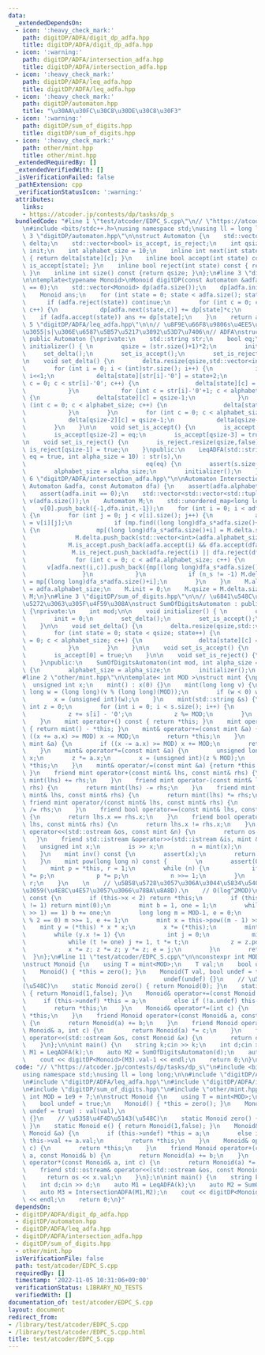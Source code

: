 ```yaml
---
data:
  _extendedDependsOn:
  - icon: ':heavy_check_mark:'
    path: digitDP/ADFA/digit_dp_adfa.hpp
    title: digitDP/ADFA/digit_dp_adfa.hpp
  - icon: ':warning:'
    path: digitDP/ADFA/intersection_adfa.hpp
    title: digitDP/ADFA/intersection_adfa.hpp
  - icon: ':heavy_check_mark:'
    path: digitDP/ADFA/leq_adfa.hpp
    title: digitDP/ADFA/leq_adfa.hpp
  - icon: ':heavy_check_mark:'
    path: digitDP/automaton.hpp
    title: "\u30AA\u30FC\u30C8\u30DE\u30C8\u30F3"
  - icon: ':warning:'
    path: digitDP/sum_of_digits.hpp
    title: digitDP/sum_of_digits.hpp
  - icon: ':heavy_check_mark:'
    path: other/mint.hpp
    title: other/mint.hpp
  _extendedRequiredBy: []
  _extendedVerifiedWith: []
  _isVerificationFailed: false
  _pathExtension: cpp
  _verificationStatusIcon: ':warning:'
  attributes:
    links:
    - https://atcoder.jp/contests/dp/tasks/dp_s
  bundledCode: "#line 1 \"test/atcoder/EDPC_S.cpp\"\n// \"https://atcoder.jp/contests/dp/tasks/dp_s\"\
    \n#include <bits/stdc++.h>\nusing namespace std;\nusing ll = long long;\n\n#line\
    \ 3 \"digitDP/automaton.hpp\"\n\nstruct Automaton {\n    std::vector<std::vector<int>>\
    \ delta;\n    std::vector<bool> is_accept, is_reject;\n    int qsize;\n    int\
    \ init;\n    int alphabet_size = 10;\n    inline int next(int state, int c) const\
    \ { return delta[state][c]; }\n    inline bool accept(int state) const { return\
    \ is_accept[state]; }\n    inline bool reject(int state) const { return is_reject[state];\
    \ }\n    inline int size() const {return qsize; }\n};\n#line 3 \"digitDP/ADFA/digit_dp_adfa.hpp\"\
    \n\ntemplate<typename Monoid>\nMonoid digitDP(const Automaton &adfa) {\n    assert(adfa.init\
    \ == 0);\n    std::vector<Monoid> dp(adfa.size());\n    dp[adfa.init] = Monoid::e();\n\
    \    Monoid ans;\n    for (int state = 0; state < adfa.size(); state++) {\n  \
    \      if (adfa.reject(state)) continue;\n        for (int c = 0; c < adfa.alphabet_size;\
    \ c++) {\n            dp[adfa.next(state,c)] += dp[state]*c;\n        }\n    \
    \    if (adfa.accept(state)) ans += dp[state];\n    }\n    return ans;\n}\n#line\
    \ 5 \"digitDP/ADFA/leq_adfa.hpp\"\n\n// \u8F9E\u66F8\u9806s\u4EE5\u4E0B\u306E\u9577\
    \u3055|s|\u306E\u6587\u5B57\u5217\u3092\u53D7\u7406\n// ADFA\nstruct LeqADFA :\
    \ public Automaton {\nprivate:\n    std::string str;\n    bool eq;\n\n    void\
    \ initializer() { \n        qsize = (str.size()+1)*2;\n        init = 0;\n   \
    \     set_delta();\n        set_is_accept();\n        set_is_reject();\n    }\n\
    \n    void set_delta() {\n        delta.resize(qsize,std::vector<int>(alphabet_size,0));\n\
    \        for (int i = 0; i < (int)str.size(); i++) {\n            int state =\
    \ i<<1;\n            delta[state][str[i]-'0'] = state+2;\n            for (int\
    \ c = 0; c < str[i]-'0'; c++) {\n                delta[state][c] = state+1;\n\
    \            }\n            for (int c = str[i]-'0'+1; c < alphabet_size; c++)\
    \ {\n                delta[state][c] = qsize-1;\n            }\n            for\
    \ (int c = 0; c < alphabet_size; c++) {\n                delta[state+1][c] = state+3;\n\
    \            }\n        }\n        for (int c = 0; c < alphabet_size; c++) {\n\
    \            delta[qsize-2][c] = qsize-1;\n            delta[qsize-1][c] = qsize-1;\n\
    \        }\n    }\n\n    void set_is_accept() {\n        is_accept.resize(qsize,false);\n\
    \        is_accept[qsize-2] = eq;\n        is_accept[qsize-3] = true;\n    }\n\
    \n    void set_is_reject() {\n        is_reject.resize(qsize,false);\n       \
    \ is_reject[qsize-1] = true;\n    }\npublic:\n    LeqADFA(std::string s, bool\
    \ eq = true, int alpha_size = 10) : str(s),\n                                \
    \                                  eq(eq) {\n        assert(s.size() >= 1);\n\
    \        alphabet_size = alpha_size;\n        initializer();\n    }\n};\n#line\
    \ 6 \"digitDP/ADFA/intersection_adfa.hpp\"\n\nAutomaton IntersectionADFA(const\
    \ Automaton &adfa, const Automaton dfa) {\n    assert(adfa.alphabet_size == dfa.alphabet_size);\n\
    \    assert(adfa.init == 0);\n    std::vector<std::vector<std::tuple<int,int,int>>>\
    \ v(adfa.size());\n    Automaton M;\n    std::unordered_map<long long,int> mp;\n\
    \    v[0].push_back({-1,dfa.init,-1});\n    for (int i = 0; i < adfa.size(); i++)\
    \ {\n        for (int j = 0; j < v[i].size(); j++) {\n            auto [n_s,dfa_s,c_]\
    \ = v[i][j];\n            if (mp.find((long long)dfa_s*adfa.size()+i) == mp.end())\
    \ {\n                mp[(long long)dfa_s*adfa.size()+i] = M.delta.size();\n  \
    \              M.delta.push_back(std::vector<int>(adfa.alphabet_size));\n    \
    \            M.is_accept.push_back(adfa.accept(i) && dfa.accept(dfa_s));\n   \
    \             M.is_reject.push_back(adfa.reject(i) || dfa.reject(dfa_s));\n  \
    \              for (int c = 0; c < adfa.alphabet_size; c++) {\n              \
    \      v[adfa.next(i,c)].push_back({mp[(long long)dfa_s*adfa.size()+i],dfa.next(dfa_s,c),c});\n\
    \                }\n            }\n            if (n_s != -1) M.delta[n_s][c_]\
    \ = mp[(long long)dfa_s*adfa.size()+i];\n        }\n    }\n    M.alphabet_size\
    \ = adfa.alphabet_size;\n    M.init = 0;\n    M.qsize = M.delta.size();\n    return\
    \ M;\n}\n#line 3 \"digitDP/sum_of_digits.hpp\"\n\n// \u6841\u548C\u3092d\u3067\
    \u5272\u3063\u305F\u4F59\u308A\nstruct SumOfDigitsAutomaton : public Automaton\
    \ {\nprivate:\n    int mod;\n\n    void initializer() { \n        qsize = mod;\n\
    \        init = 0;\n        set_delta();\n        set_is_accept();\n        set_is_reject();\n\
    \    }\n\n    void set_delta() {\n        delta.resize(qsize,std::vector<int>(alphabet_size));\n\
    \        for (int state = 0; state < qsize; state++) {\n            for (int c\
    \ = 0; c < alphabet_size; c++) {\n                delta[state][c] = (state+c)%mod;\n\
    \            }\n        }\n    }\n\n    void set_is_accept() {\n        is_accept.resize(qsize,false);\n\
    \        is_accept[0] = true;\n    }\n\n    void set_is_reject() {\n        is_reject.resize(qsize,false);\n\
    \    }\npublic:\n    SumOfDigitsAutomaton(int mod, int alpha_size = 10) : mod(mod)\
    \ {\n        alphabet_size = alpha_size;\n        initializer();\n    }\n};\n\
    #line 2 \"other/mint.hpp\"\n\ntemplate< int MOD >\nstruct mint {\npublic:\n  \
    \  unsigned int x;\n    mint() : x(0) {}\n    mint(long long v) {\n        long\
    \ long w = (long long)(v % (long long)(MOD));\n        if (w < 0) w += MOD;\n\
    \        x = (unsigned int)(w);\n    }\n    mint(std::string &s) {\n        unsigned\
    \ int z = 0;\n        for (int i = 0; i < s.size(); i++) {\n            z *= 10;\n\
    \            z += s[i] - '0';\n            z %= MOD;\n        }\n        x = z;\n\
    \    }\n    mint operator+() const { return *this; }\n    mint operator-() const\
    \ { return mint() - *this; }\n    mint& operator+=(const mint &a) {\n        if\
    \ ((x += a.x) >= MOD) x -= MOD;\n        return *this;\n    }\n    mint& operator-=(const\
    \ mint &a) {\n        if ((x -= a.x) >= MOD) x += MOD;\n        return *this;\n\
    \    }\n    mint& operator*=(const mint &a) {\n        unsigned long long z =\
    \ x;\n        z *= a.x;\n        x = (unsigned int)(z % MOD);\n        return\
    \ *this;\n    }\n    mint& operator/=(const mint &a) {return *this = *this * a.inv();\
    \ }\n    friend mint operator+(const mint& lhs, const mint& rhs) {\n        return\
    \ mint(lhs) += rhs;\n    }\n    friend mint operator-(const mint& lhs, const mint&\
    \ rhs) {\n        return mint(lhs) -= rhs;\n    }\n    friend mint operator*(const\
    \ mint& lhs, const mint& rhs) {\n        return mint(lhs) *= rhs;\n    }\n   \
    \ friend mint operator/(const mint& lhs, const mint& rhs) {\n        return mint(lhs)\
    \ /= rhs;\n    }\n    friend bool operator==(const mint& lhs, const mint& rhs)\
    \ {\n        return lhs.x == rhs.x;\n    }\n    friend bool operator!=(const mint&\
    \ lhs, const mint& rhs) {\n        return lhs.x != rhs.x;\n    }\n    friend std::ostream&\
    \ operator<<(std::ostream &os, const mint &n) {\n        return os << n.x;\n \
    \   }\n    friend std::istream &operator>>(std::istream &is, mint &n) {\n    \
    \    unsigned int x;\n        is >> x;\n        n = mint(x);\n        return is;\n\
    \    }\n    mint inv() const {\n        assert(x);\n        return pow(MOD-2);\n\
    \    }\n    mint pow(long long n) const {        \n        assert(0 <= n);\n \
    \       mint p = *this, r = 1;\n        while (n) {\n            if (n & 1) r\
    \ *= p;\n            p *= p;\n            n >>= 1;\n        }\n        return\
    \ r;\n    }\n    \n    // \u5B58\u5728\u3057\u306A\u3044\u5834\u54080\u3092\u8FD4\
    \u3059(\u4E8C\u4E57\u3057\u3066\u78BA\u8A8D).\n    // O(log^2MOD)\n    mint sqrt()\
    \ const {\n        if (this->x < 2) return *this;\n        if (this->pow((MOD-1)>>1).x\
    \ != 1) return mint(0);\n        mint b = 1, one = 1;\n        while (b.pow((MOD-1)\
    \ >> 1) == 1) b += one;\n        long long m = MOD-1, e = 0;\n        while (m\
    \ % 2 == 0) m >>= 1, e += 1;\n        mint x = this->pow((m - 1) >> 1);\n    \
    \    mint y = (*this) * x * x;\n        x *= (*this);\n        mint z = b.pow(m);\n\
    \        while (y.x != 1) {\n            int j = 0;\n            mint t = y;\n\
    \            while (t != one) j += 1, t *= t;\n            z = z.pow(1LL << (e-j-1));\n\
    \            x *= z; z *= z; y *= z; e = j;\n        }\n        return x;\n  \
    \  }\n};\n#line 11 \"test/atcoder/EDPC_S.cpp\"\n\nconstexpr int MOD = 1e9 + 7;\n\
    \nstruct Monoid {\n    using T = mint<MOD>;\n    T val;\n    bool undef = true;\n\
    \    Monoid() { *this = zero(); }\n    Monoid(T val, bool undef = true) : val(val),\n\
    \                                       undef(undef) {}\n    // \u5358\u4F4D\u5143\
    (\u548C)\n    static Monoid zero() { return Monoid(0); }\n    static Monoid e()\
    \ { return Monoid(1,false); }\n    Monoid& operator+=(const Monoid &a) {\n   \
    \     if (this->undef) *this = a;\n        else if (!a.undef) this->val += a.val;\n\
    \        return *this;\n    }\n    Monoid& operator*=(int c) {\n        return\
    \ *this;\n    }\n    friend Monoid operator+(const Monoid& a, const Monoid& b)\
    \ {\n        return Monoid(a) += b;\n    }\n    friend Monoid operator*(const\
    \ Monoid& a, int c) {\n        return Monoid(a) *= c;\n    }\n    friend std::ostream&\
    \ operator<<(std::ostream &os, const Monoid &x) {\n        return os << x.val;\n\
    \    }\n};\n\nint main() {\n    string k;cin >> k;\n    int d;cin >> d;\n    auto\
    \ M1 = LeqADFA(k);\n    auto M2 = SumOfDigitsAutomaton(d);\n    auto M3 = IntersectionADFA(M1,M2);\n\
    \    cout << digitDP<Monoid>(M3).val-1 << endl;\n    return 0;\n}\n"
  code: "// \"https://atcoder.jp/contests/dp/tasks/dp_s\"\n#include <bits/stdc++.h>\n\
    using namespace std;\nusing ll = long long;\n\n#include \"digitDP/ADFA/digit_dp_adfa.hpp\"\
    \n#include \"digitDP/ADFA/leq_adfa.hpp\"\n#include \"digitDP/ADFA/intersection_adfa.hpp\"\
    \n#include \"digitDP/sum_of_digits.hpp\"\n#include \"other/mint.hpp\"\n\nconstexpr\
    \ int MOD = 1e9 + 7;\n\nstruct Monoid {\n    using T = mint<MOD>;\n    T val;\n\
    \    bool undef = true;\n    Monoid() { *this = zero(); }\n    Monoid(T val, bool\
    \ undef = true) : val(val),\n                                       undef(undef)\
    \ {}\n    // \u5358\u4F4D\u5143(\u548C)\n    static Monoid zero() { return Monoid(0);\
    \ }\n    static Monoid e() { return Monoid(1,false); }\n    Monoid& operator+=(const\
    \ Monoid &a) {\n        if (this->undef) *this = a;\n        else if (!a.undef)\
    \ this->val += a.val;\n        return *this;\n    }\n    Monoid& operator*=(int\
    \ c) {\n        return *this;\n    }\n    friend Monoid operator+(const Monoid&\
    \ a, const Monoid& b) {\n        return Monoid(a) += b;\n    }\n    friend Monoid\
    \ operator*(const Monoid& a, int c) {\n        return Monoid(a) *= c;\n    }\n\
    \    friend std::ostream& operator<<(std::ostream &os, const Monoid &x) {\n  \
    \      return os << x.val;\n    }\n};\n\nint main() {\n    string k;cin >> k;\n\
    \    int d;cin >> d;\n    auto M1 = LeqADFA(k);\n    auto M2 = SumOfDigitsAutomaton(d);\n\
    \    auto M3 = IntersectionADFA(M1,M2);\n    cout << digitDP<Monoid>(M3).val-1\
    \ << endl;\n    return 0;\n}"
  dependsOn:
  - digitDP/ADFA/digit_dp_adfa.hpp
  - digitDP/automaton.hpp
  - digitDP/ADFA/leq_adfa.hpp
  - digitDP/ADFA/intersection_adfa.hpp
  - digitDP/sum_of_digits.hpp
  - other/mint.hpp
  isVerificationFile: false
  path: test/atcoder/EDPC_S.cpp
  requiredBy: []
  timestamp: '2022-11-05 10:31:06+09:00'
  verificationStatus: LIBRARY_NO_TESTS
  verifiedWith: []
documentation_of: test/atcoder/EDPC_S.cpp
layout: document
redirect_from:
- /library/test/atcoder/EDPC_S.cpp
- /library/test/atcoder/EDPC_S.cpp.html
title: test/atcoder/EDPC_S.cpp
---
```

